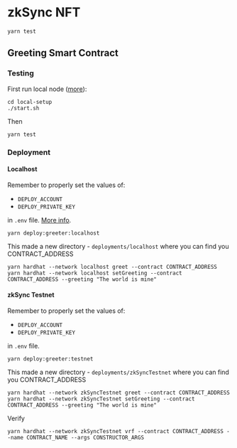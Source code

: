 # zkSync NFT

`yarn test`

## Greeting Smart Contract

### Testing

First run local node ([more](https://era.zksync.io/docs/tools/hardhat/testing.html)):

```
cd local-setup
./start.sh
```

Then

```
yarn test
```

### Deployment

#### Localhost

Remember to properly set the values of:

- `DEPLOY_ACCOUNT`
- `DEPLOY_PRIVATE_KEY`

in `.env` file. [More info](https://github.com/matter-labs/local-setup/blob/main/rich-wallets.json).

```
yarn deploy:greeter:localhost
```

This made a new directory - `deployments/localhost` where you can find you CONTRACT_ADDRESS

```
yarn hardhat --network localhost greet --contract CONTRACT_ADDRESS
yarn hardhat --network localhost setGreeting --contract CONTRACT_ADDRESS --greeting "The world is mine"
```

#### zkSync Testnet

Remember to properly set the values of:

- `DEPLOY_ACCOUNT`
- `DEPLOY_PRIVATE_KEY`

in `.env` file.

```
yarn deploy:greeter:testnet
```

This made a new directory - `deployments/zkSyncTestnet` where you can find you CONTRACT_ADDRESS

```
yarn hardhat --network zkSyncTestnet greet --contract CONTRACT_ADDRESS
yarn hardhat --network zkSyncTestnet setGreeting --contract CONTRACT_ADDRESS --greeting "The world is mine"
```

Verify

```
yarn hardhat --network zkSyncTestnet vrf --contract CONTRACT_ADDRESS --name CONTRACT_NAME --args CONSTRUCTOR_ARGS
```